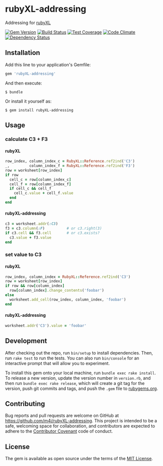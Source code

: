 # rubyXL-addressing

Addressing for [rubyXL](https://github.com/weshatheleopard/rubyXL)

[![Gem Version](https://badge.fury.io/rb/rubyXL-addressing.svg)](https://badge.fury.io/rb/rubyXL-addressing)
[![Build Status](https://travis-ci.org/m4i/rubyXL-addressing.svg?branch=master)](https://travis-ci.org/m4i/rubyXL-addressing)
[![Test Coverage](https://codeclimate.com/github/m4i/rubyXL-addressing/badges/coverage.svg)](https://codeclimate.com/github/m4i/rubyXL-addressing/coverage)
[![Code Climate](https://codeclimate.com/github/m4i/rubyXL-addressing/badges/gpa.svg)](https://codeclimate.com/github/m4i/rubyXL-addressing)
[![Dependency Status](https://gemnasium.com/m4i/rubyXL-addressing.svg)](https://gemnasium.com/m4i/rubyXL-addressing)

## Installation

Add this line to your application's Gemfile:

```ruby
gem 'rubyXL-addressing'
```

And then execute:

    $ bundle

Or install it yourself as:

    $ gem install rubyXL-addressing

## Usage

### calculate C3 + F3

#### rubyXL

```ruby
row_index, column_index_c = RubyXL::Reference.ref2ind('C3')
_,         column_index_f = RubyXL::Reference.ref2ind('F3')
row = worksheet[row_index]
if row
  cell_c = row[column_index_c]
  cell_f = row[column_index_f]
  if cell_c && cell_f
    cell_c.value + cell_f.value
  end
end
```

#### rubyXL-addressing

```ruby
c3 = worksheet.addr(:C3)
f3 = c3.column(:F)          # or c3.right(3)
if c3.cell && f3.cell       # or c3.exists?
  c3.value + f3.value
end
```

### set value to C3

#### rubyXL

```ruby
row_index, column_index = RubyXL::Reference.ref2ind('C3')
row = worksheet[row_index]
if row && row[column_index]
  row[column_index].change_contents('foobar')
else
  worksheet.add_cell(row_index, column_index, 'foobar')
end
```

#### rubyXL-addressing

```ruby
worksheet.addr('C3').value = 'foobar'
```

## Development

After checking out the repo, run `bin/setup` to install dependencies. Then, run `rake test` to run the tests. You can also run `bin/console` for an interactive prompt that will allow you to experiment.

To install this gem onto your local machine, run `bundle exec rake install`. To release a new version, update the version number in `version.rb`, and then run `bundle exec rake release`, which will create a git tag for the version, push git commits and tags, and push the `.gem` file to [rubygems.org](https://rubygems.org).

## Contributing

Bug reports and pull requests are welcome on GitHub at https://github.com/m4i/rubyXL-addressing. This project is intended to be a safe, welcoming space for collaboration, and contributors are expected to adhere to the [Contributor Covenant](http://contributor-covenant.org) code of conduct.

## License

The gem is available as open source under the terms of the [MIT License](http://opensource.org/licenses/MIT).
